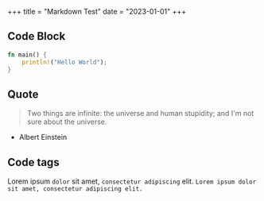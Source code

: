 +++
title = "Markdown Test"
date = "2023-01-01"
+++

## Code Block

```rust
fn main() {
    println!("Hello World");
}
```

## Quote

> Two things are infinite: the universe and human stupidity; and I'm not sure about the universe.
- Albert Einstein


## Code tags

Lorem ipsum `dolor` sit amet, `consectetur adipiscing` elit. 
`Lorem ipsum dolor sit amet, consectetur adipiscing elit.`
